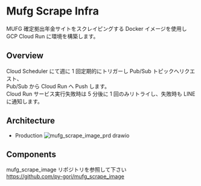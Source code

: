# Mufg Scrape Infra

MUFG 確定拠出年金サイトをスクレイピングする Docker イメージを使用し  
GCP Cloud Run に環境を構築します。

## Overview

Cloud Scheduler にて週に 1 回定期的にトリガーし Pub/Sub トピックへリクエスト、  
Pub/Sub から Cloud Run へ Push します。  
Cloud Run サービス実行失敗時は 5 分後に 1 回のみリトライし、失敗時も LINE に通知します。

## Architecture

- Production
  ![mufg_scrape_image_prd drawio](https://user-images.githubusercontent.com/52909397/205480111-873e1be4-ea65-4f84-a0d3-20246174b8bd.png)

## Components

mufg_scrape_image リポジトリを参照して下さい  
https://github.com/py-gori/mufg_scrape_image
